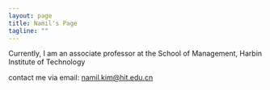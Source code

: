 ```yaml
---
layout: page
title: Namil's Page
tagline: ""
---
```




Currently, I am an associate professor at the School of Management, Harbin Institute of Technology

contact me via email: <namil.kim@hit.edu.cn>
